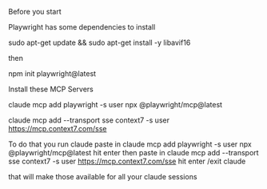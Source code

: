Before you start

Playwright has some dependencies to install

sudo apt-get update && sudo apt-get install -y libavif16

then

npm init playwright@latest



Install these MCP Servers

claude mcp add playwright -s user npx @playwright/mcp@latest 

claude mcp add --transport sse context7 -s user https://mcp.context7.com/sse

To do that you run claude
paste in 
claude mcp add playwright -s user npx @playwright/mcp@latest
hit enter
then paste in 
claude mcp add --transport sse context7 -s user https://mcp.context7.com/sse
hit enter
/exit
claude

that will make those available for all your claude sessions
